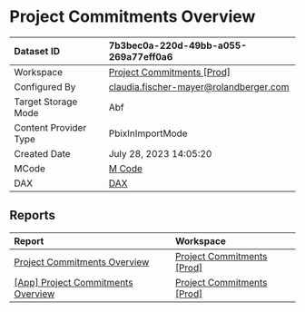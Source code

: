 



# Project Commitments Overview

|Dataset ID|7b3bec0a-220d-49bb-a055-269a77eff0a6|
| :--- | :--- |
|Workspace|[Project Commitments [Prod]](../Workspaces/Project-Commitments-[Prod].md)|
|Configured By|claudia.fischer-mayer@rolandberger.com|
|Target Storage Mode|Abf|
|Content Provider Type|PbixInImportMode|
|Created Date|July 28, 2023 14:05:20|
|MCode|[M Code](./Project-Commitments-Overview/mcode.md)|
|DAX|[DAX](./Project-Commitments-Overview/dax.md)|

## Reports

|Report|Workspace|
| :--- | :--- |
|[Project Commitments Overview](../Reports/Project-Commitments-Overview.md)|[Project Commitments [Prod]](../Workspaces/Project-Commitments-[Prod].md)|
|[[App] Project Commitments Overview](../Reports/[App]-Project-Commitments-Overview.md)|[Project Commitments [Prod]](../Workspaces/Project-Commitments-[Prod].md)|
